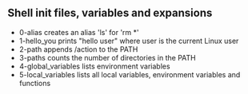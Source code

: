 ## Shell init files, variables and expansions

- 0-alias creates an alias 'ls' for 'rm \*'
- 1-hello_you prints "hello user" where user is the current Linux user
- 2-path appends /action to the PATH
- 3-paths counts the number of directories in the PATH
- 4-global_variables lists environment variables
- 5-local_variables lists all local variables, environment variables and functions
